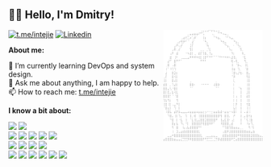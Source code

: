 ## 👋🏻 Hello, I'm Dmitry!

<img width="39%" align="right" alt="github.com/intejie" src="./.assets/0_0.svg" />

[![t.me/intejie](https://img.shields.io/badge/Telegram-2CA5E0?style=flat-squeare&logo=telegram&logoColor=white)](https://t.me/intejie)
[![Linkedin](https://img.shields.io/badge/-LinkedIn-blue?style=flat&logo=Linkedin&logoColor=white)](https://www.linkedin.com/in/dmitrypetrovichev/)

**About me:**

🌱 I’m currently learning DevOps and system design.<br />
💬 Ask me about anything, I am happy to help. <br />
📫 How to reach me: [t.me/intejie](https://t.me/intejie)<br />

**I know a bit about:**
<p>
<img width="5%" src="https://skillicons.dev/icons?i=golang">
<img width="5%" src="https://skillicons.dev/icons?i=typescript">
<br />
<img width="5%" src="https://skillicons.dev/icons?i=react">
<img width="5%" src="https://skillicons.dev/icons?i=next">
<img width="5%" src="https://skillicons.dev/icons?i=redux">
<img width="5%" src="https://skillicons.dev/icons?i=sass">
<img width="5%" src="https://skillicons.dev/icons?i=tailwind">
<br />
<img width="5%" src="https://skillicons.dev/icons?i=postgres">
<img width="5%" src="https://skillicons.dev/icons?i=mongo">
<img width="5%" src="https://skillicons.dev/icons?i=redis">
<img width="5%" src="https://skillicons.dev/icons?i=sqlite">
<br />
<img width="5%" src="https://skillicons.dev/icons?i=docker">
<img width="5%" src="https://skillicons.dev/icons?i=k8s">
<img width="5%" src="https://skillicons.dev/icons?i=rabbitmq">
<img width="5%" src="https://skillicons.dev/icons?i=kafka">
<img width="5%" src="https://skillicons.dev/icons?i=grafana">
<img width="5%" src="https://skillicons.dev/icons?i=prometheus">
</p>
